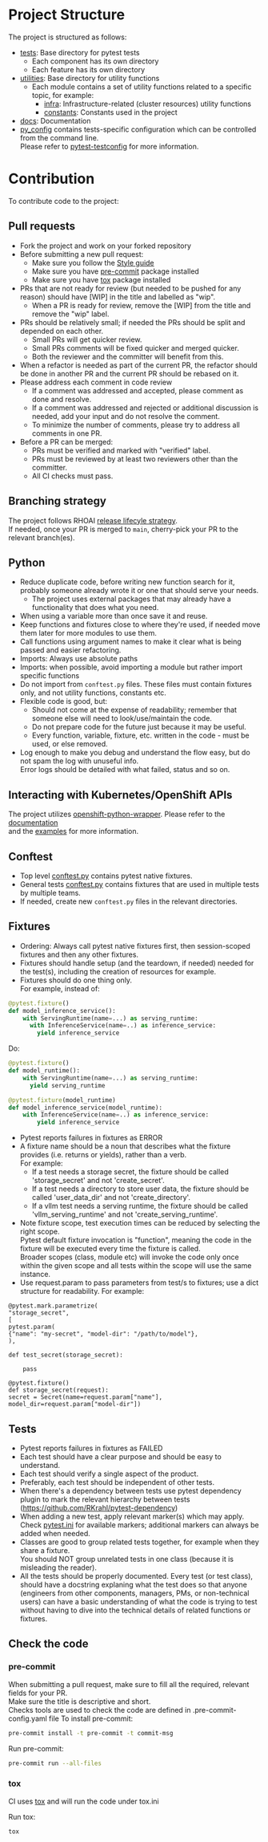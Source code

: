 # Project Structure

The project is structured as follows:
- [tests](../tests): Base directory for pytest tests
  - Each component has its own directory
  - Each feature has its own directory
- [utilities](../utilities): Base directory for utility functions
  - Each module contains a set of utility functions related to a specific topic, for example:  
    - [infra](../utilities/infra.py): Infrastructure-related (cluster resources) utility functions
    - [constants](../utilities/constants.py): Constants used in the project
- [docs](../docs): Documentation
- [py_config](../tests/global_config.py) contains tests-specific configuration which can be controlled from the command line.  
Please refer to [pytest-testconfig](https://github.com/wojole/pytest-testconfig) for more information.


# Contribution
To contribute code to the project:

## Pull requests
- Fork the project and work on your forked repository
- Before submitting a new pull request:
  - Make sure you follow the [Style guide](STYLE_GUIDE.md)
  - Make sure you have [pre-commit](https://pre-commit.com/) package installed
  - Make sure you have [tox](https://tox.readthedocs.io/en/latest/) package installed
- PRs that are not ready for review (but needed to be pushed for any reason) should have [WIP] in the title and labelled as "wip".
  - When a PR is ready for review, remove the [WIP] from the title and remove the "wip" label.
- PRs should be relatively small; if needed the PRs should be split and depended on each other.
  - Small PRs will get quicker review.
  - Small PRs comments will be fixed quicker and merged quicker.
  - Both the reviewer and the committer will benefit from this.
- When a refactor is needed as part of the current PR, the refactor should be done in another PR and the current PR should be rebased on it.
- Please address each comment in code review
  - If a comment was addressed and accepted, please comment as done and resolve.
  - If a comment was addressed and rejected or additional discussion is needed, add your input and do not resolve the comment.  
  - To
  minimize the number of comments, please try to address all comments in one PR.
- Before a PR can be merged:
  - PRs must be verified and marked with "verified" label.
  - PRs must be reviewed by at least two reviewers other than the committer.
  - All CI checks must pass.

## Branching strategy
The project follows RHOAI [release lifecyle strategy](https://access.redhat.com/support/policy/updates/rhoai-sm/lifecycle).  
If needed, once your PR is merged to `main`, cherry-pick your PR to the relevant branch(es).


## Python
- Reduce duplicate code, before writing new function search for it, probably someone already wrote it or one that should serve your needs.
  - The project uses external packages that may already have a functionality that does what you need.
- When using a variable more than once save it and reuse.
- Keep functions and fixtures close to where they're used, if needed move them later for more modules to use them.
- Call functions using argument names to make it clear what is being passed and easier refactoring.
- Imports: Always use absolute paths
- Imports: when possible, avoid importing a module but rather import specific functions
- Do not import from `conftest.py` files. These files must contain fixtures only, and not utility functions, constants etc.
- Flexible code is good, but:
  - Should not come at the expense of readability; remember that someone else will need to look/use/maintain the code.
  - Do not prepare code for the future just because it may be useful.
  - Every function, variable, fixture, etc. written in the code - must be used, or else removed.
- Log enough to make you debug and understand the flow easy, but do not spam the log with unuseful info.  
Error logs should be detailed with what failed, status and so on.


## Interacting with Kubernetes/OpenShift APIs
The project utilizes [openshift-python-wrapper](https://github.com/RedHatQE/openshift-python-wrapper).
Please refer to the [documentation](https://github.com/RedHatQE/openshift-python-wrapper/blob/main/README.md)  
and the [examples](https://github.com/RedHatQE/openshift-python-wrapper/tree/main/examples) for more information.


## Conftest
- Top level [conftest.py](../conftest.py) contains pytest native fixtures.
- General tests [conftest.py](../tests/conftest.py) contains fixtures that are used in multiple tests by multiple teams.
- If needed, create new `conftest.py` files in the relevant directories.


## Fixtures
- Ordering: Always call pytest native fixtures first, then session-scoped fixtures and then any other fixtures.
- Fixtures should handle setup (and the teardown, if needed) needed for the test(s), including the creation of resources for example.
- Fixtures should do one thing only.  
For example, instead of:

```python
@pytest.fixture()
def model_inference_service():
    with ServingRuntime(name=...) as serving_runtime:
      with InferenceService(name=..) as inference_service:
        yield inference_service
```

Do:

```python
@pytest.fixture()
def model_runtime():
    with ServingRuntime(name=...) as serving_runtime:
      yield serving_runtime

@pytest.fixture(model_runtime)
def model_inference_service(model_runtime):
    with InferenceService(name=..) as inference_service:
        yield inference_service

```

- Pytest reports failures in fixtures as ERROR
- A fixture name should be a noun that describes what the fixture provides (i.e. returns or yields), rather than a verb.  
For example:  
  - If a test needs a storage secret, the fixture should be called 'storage_secret' and not 'create_secret'.
  - If a test needs a directory to store user data, the fixture should be called 'user_data_dir' and not 'create_directory'.
  - If a vllm test needs a serving runtime, the fixture should be called 'vllm_serving_runtime' and not 'create_serving_runtime'.
- Note fixture scope, test execution times can be reduced by selecting the right scope.  
Pytest default fixture invocation is "function", meaning the code in the fixture will be executed every time the fixture is called.  
Broader scopes (class, module etc) will invoke the code only once within the given scope and all tests within the scope will use the same instance.
- Use request.param to pass parameters from test/s to fixtures; use a dict structure for readability.  For example:

```code
@pytest.mark.parametrize(
"storage_secret",
[
pytest.param(
{"name": "my-secret", "model-dir": "/path/to/model"},
),

def test_secret(storage_secret):

    pass

@pytest.fixture()
def storage_secret(request):
secret = Secret(name=request.param["name"], model_dir=request.param["model-dir"])
```


## Tests
- Pytest reports failures in fixtures as FAILED
- Each test should have a clear purpose and should be easy to understand.
- Each test should verify a single aspect of the product.
- Preferably, each test should be independent of other tests.
- When there's a dependency between tests use pytest dependency plugin to mark the relevant hierarchy between tests (https://github.com/RKrahl/pytest-dependency)
- When adding a new test, apply relevant marker(s) which may apply.  
Check [pytest.ini](../pytest.ini) for available markers; additional markers can always be added when needed.
- Classes are good to group related tests together, for example when they share a fixture.  
You should NOT group unrelated tests in one class (because it is misleading the reader).
- All the tests should be properly documented. Every test (or test class), should have a docstring explaning what the test does so that anyone (engineers from other components, managers, PMs, or non-technical users) can have a basic understanding of what the code is trying to test without having to dive into the technical details of related functions or fixtures.


## Check the code
### pre-commit

When submitting a pull request, make sure to fill all the required, relevant fields for your PR.  
Make sure the title is descriptive and short.  
Checks tools are used to check the code are defined in .pre-commit-config.yaml file
To install pre-commit:

```bash
pre-commit install -t pre-commit -t commit-msg
```

Run pre-commit:

```bash
pre-commit run --all-files
```

### tox
CI uses [tox](https://tox.readthedocs.io/en/latest/) and will run the code under tox.ini  

Run tox:

```bash
tox
```
